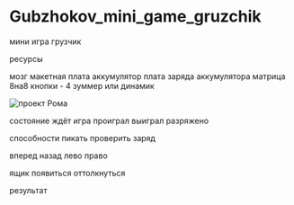 # Gubzhokov_mini_game_gruzchik
мини игра грузчик


ресурсы

мозг
макетная плата
аккумулятор
плата заряда аккумулятора
матрица 8на8
кнопки - 4
зуммер или динамик


![проект  Рома](https://github.com/user-attachments/assets/bb42b884-1469-48ff-b686-41b06d28c1c1)

состояние
ждёт
игра 
проиграл 
выиграл
разряжено

 
способности
пикать
проверить заряд


вперед
назад
лево
право

ящик
появиться
оттолкнуться

результат




